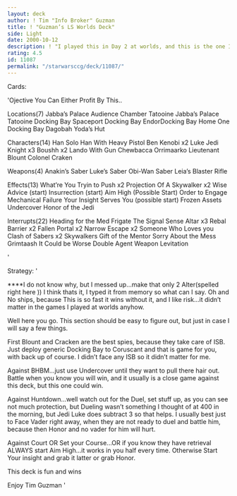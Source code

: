 ```yaml
---
layout: deck
author: ! Tim "Info Broker" Guzman
title: ! "Guzman’s LS Worlds Deck"
side: Light
date: 2000-10-12
description: ! "I played this in Day 2 at worlds, and this is the one I built at 4:00 AM before the event.  It’s Fun, and Wins."
rating: 4.5
id: 11087
permalink: "/starwarsccg/deck/11087/"
---
```

Cards: 

'Ojective
You Can Either Profit By This..

Locations(7)
Jabba’s Palace Audience Chamber
Tatooine Jabba’s Palace
Tatooine Docking Bay
Spaceport Docking Bay
EndorDocking Bay
Home One Docking Bay
Dagobah Yoda’s Hut

Characters(14)
Han Solo
Han With Heavy Pistol
Ben Kenobi x2
Luke Jedi Knight x3
Boushh x2
Lando With Gun
Chewbacca
Orrimaarko
Lieutenant Blount
Colonel Craken

Weapons(4)
Anakin’s Saber
Luke’s Saber
Obi-Wan Saber
Leia’s Blaster Rifle

Effects(13)
What’re You Tryin to Push x2
Projection Of A Skywalker x2
Wise Advice (start)
Insurrection (start)
Aim High (Possible Start)
Order to Engage
Mechanical Failure
Your Insight Serves You (possible start)
Frozen Assets
Undercover
Honor of the Jedi

Interrupts(22)
Heading for the Med Frigate
The Signal
Sense
Altar x3
Rebal Barrier x2
Fallen Portal x2
Narrow Escape x2
Someone Who Loves you
Clash of Sabers x2
Skywalkers
Gift of the Mentor
Sorry About the Mess
Grimtaash
It Could be Worse
Double Agent
Weapon Levitation


'

Strategy: '

****I do not know why, but I messed up...make that only 2 Alter(spelled right here ))  I think thats it, I typed it from memory so what can I say.  Oh and No ships, because This is so fast it wins without it, and I like risk...it didn’t matter in the games I played at worlds anyhow.


Well here you go.  This section should be easy to figure out, but just in case I will say a few things.

First Blount and Cracken are the best spies, because they take care of ISB.  Just deploy generic Docking Bay to Coruscant and that is game for you, with back up of course.  I didn’t face any ISB so it didn’t matter for me.

Against BHBM...just use Undercover until they want to pull there hair out.  Battle when you know you will win, and it usually is a close game against this deck, but this one could win.

Against Huntdown...well watch out for the Duel, set stuff up, as you can see not much protection, but Dueling wasn’t something I thought of at 400 in the morning, but Jedi Luke does subtract 3 so that helps.	I usually best just to Face Vader right away, when they are not ready to duel and battle him, because then Honor and no vader for him will hurt.

Against Court OR Set your Course...OR if you know they have retrieval ALWAYS start Aim High...it works in you half every time.	Otherwise Start Your insight and grab it latter or grab Honor.

This deck is fun and wins

Enjoy
Tim Guzman  '
